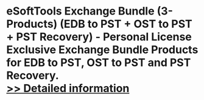 # eSoftTools Exchange Bundle (3-Products) (EDB to PST + OST to PST + PST Recovery) - Personal License<br />Exclusive Exchange Bundle Products for EDB to PST, OST to PST and PST Recovery.<br />[>> Detailed information](https://secure.shareit.com/shareit/product.html?productid=300877056&affiliateid=200057808)
